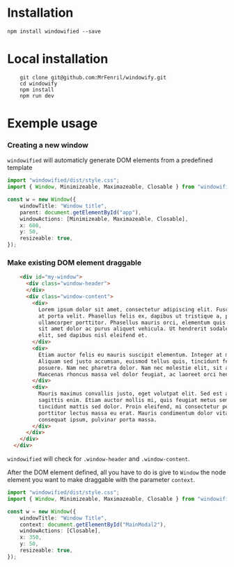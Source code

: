 # Installation

```shell
npm install windowified --save
```

# Local installation

```shell
    git clone git@github.com:MrFenril/windowify.git
    cd windowify
    npm install
    npm run dev
```

# Exemple usage

### Creating a new window

`windowified` will automaticly generate DOM elements from a predefined template

```typescript
import "windowified/dist/style.css";
import { Window, Minimizeable, Maximazeable, Closable } from "windowified";

const w = new Window({
    windowTitle: "Window title",
    parent: document.getElementById("app"),
    windowActions: [Minimizeable, Maximazeable, Closable],
    x: 600,
    y: 50,
    resizeable: true,
});
```

### Make existing DOM element draggable

```html
    <div id="my-window">
      <div class="window-header">
      </div>
      <div class="window-content">
        <div>
          Lorem ipsum dolor sit amet, consectetur adipiscing elit. Fusce lacinia elit at tellus aliquet aliquam. Aenean
          at porta velit. Phasellus felis ex, dapibus ut tristique a, porttitor a mi. Nam molestie odio sit amet
          ullamcorper porttitor. Phasellus mauris orci, elementum quis quam nec, pellentesque venenatis turpis. Maecenas
          sit amet dolor ac purus aliquet vehicula. Ut hendrerit sodales lacus quis molestie. Phasellus sagittis posuere
          elit, sed dapibus nisl eleifend et.
        </div>
        <div>
          Etiam auctor felis eu mauris suscipit elementum. Integer at mi in lectus dapibus condimentum et a mauris.
          Aliquam sed justo accumsan, euismod tellus quis, tincidunt felis. Duis ullamcorper nibh gravida augue finibus
          posuere. Nam nec pharetra dolor. Nam nec molestie elit, sit amet porta massa. Integer vel posuere risus.
          Maecenas rhoncus massa vel dolor feugiat, ac laoreet orci hendrerit.
        </div>
        <div>
          Mauris maximus convallis justo, eget volutpat elit. Sed est augue, dignissim ac ex tincidunt, ullamcorper
          sagittis enim. Etiam auctor mollis mi, quis feugiat metus semper euismod. In in tortor ut eros consectetur
          tincidunt mattis sed dolor. Proin eleifend, mi consectetur pellentesque luctus, augue tortor iaculis leo, quis
          porttitor lectus massa eu erat. Mauris condimentum dolor vitae risus euismod hendrerit. Curabitur vitae
          consequat ipsum, pulvinar porta massa.
        </div>
      </div>
    </div>
  </div>
```

`windowified` will check for `.window-header` and `.window-content`.

After the DOM element defined, all you have to do is give to `Window` the node element you want to make draggable with the parameter `context`.

```typescript
import "windowified/dist/style.css";
import { Window, Minimizeable, Maximazeable, Closable } from "windowified";

const w = new Window({
    windowTitle: "Window Title",
    context: document.getElementById("MainModal2"),
    windowActions: [Closable],
    x: 350,
    y: 50,
    resizeable: true,
});
```

